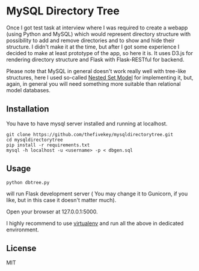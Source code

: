 # MySQL Directory Tree

Once I got test task at interview  where I was required to create a webapp (using Python and MySQL) 
which would represent directory structure with possibility to add and remove directories and to 
show and hide their structure. I didn't make it at the time, but after I got some experience I decided to 
make at least prototype of the app, so here it is. It uses D3.js for rendering directory structure and
Flask with Flask-RESTful for backend.

Please note that MySQL in general doesn't work really well with tree-like structures, here I used so-called
[Nested Set Model](http://mikehillyer.com/articles/managing-hierarchical-data-in-mysql/) for implementing it, 
but, again, in general you will need something more suitable than relational model databases.  

## Installation

You have to have mysql server installed and running at localhost.

```
git clone https://github.com/thefivekey/mysqldirectorytree.git
cd mysqldirectorytree
pip install -r requirements.txt
mysql -h localhost -u <username> -p < dbgen.sql 

```

## Usage

```
python dbtree.py
```
will run Flask development server ( You may change it to Gunicorn, if you like, but in this case it doesn't matter much).

Open your browser at 127.0.0.1:5000.

I highly recommend to use [virtualenv](http://pypi.python.org/pypi/virtualenv) and run all the above in dedicated environment.

## License
MIT
